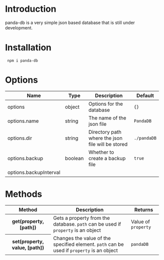 # Introduction

panda-db is a very simple json based database that is still under development.

# Installation
<code> npm i panda-db </code>


# Options
<table>
    <thead>
        <tr>
            <th>Name</th>
            <th>Type</th>
            <th>Description</th>
            <th>Default</th>
        </tr>
    </thead>
    <tbody>
        <tr>
            <td>options</td>
            <td>object</td>
            <td>Options for the database</td>
            <td><code>{}</code></td>
        </tr>
        <tr>
            <td>options.name</td>
            <td>string</td>
            <td>The name of the json file</td>
            <td><code>PandaDB</code></td>
        </tr>
        <tr>
            <td>options.dir</td>
            <td>string</td>
            <td>Directory path where the json file will be stored</td>
            <td><code>./pandaDB</code></td>
        </tr>
        <tr>
            <td>options.backup</td>
            <td>boolean</td>
            <td>Whether to create a backup file</td>
            <td><code>true</code></td>
        </tr>
        <tr>
             <td>options.backupInterval</td>
        </tr>
    </tbody>
</table>

# Methods
<table>
    <thead>
        <tr>
            <th>Method</th>
            <th>Description</th>
            <th>Returns</th>
        </tr>
    </thead>
    <tbody>
        <tr>
            <th>get(property, [path])</th>
            <td>Gets a property from the database. <code>path</code> can be used if <code>property</code> is an object</td>
            <td>Value of <code>property</code></td>
        </tr>
        <tr>
            <th>set(property, value, [path])</th>
            <td>Changes the value of the specified element. <code>path</code> can be used if <code>property</code> is an object</td>
            <td><code>pandaDB</code></td>
        </tr>
    </tbody>
</table>
